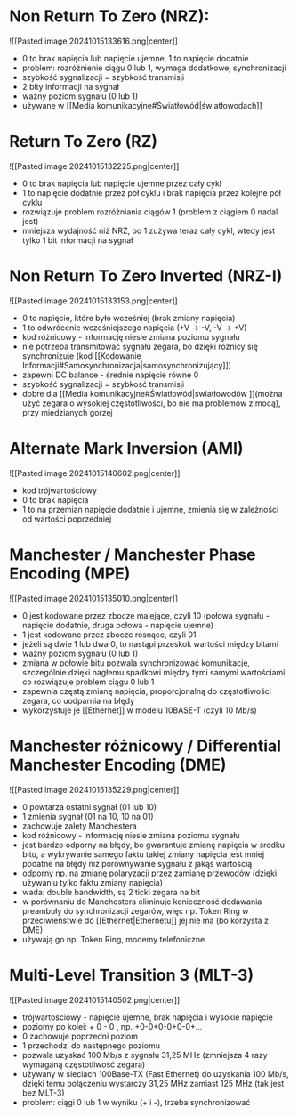 
# Non Return To Zero (NRZ):

![[Pasted image 20241015133616.png|center]]

- 0 to brak napięcia lub napięcie ujemne, 1 to napięcie dodatnie
- problem: rozróżnienie ciągu 0 lub 1, wymaga dodatkowej synchronizacji
- szybkość sygnalizacji = szybkość transmisji
- 2 bity informacji na sygnał
- ważny poziom sygnału (0 lub 1)
- używane w [[Media komunikacyjne#Światłowód|światłowodach]]

# Return To Zero (RZ)

![[Pasted image 20241015132225.png|center]]

- 0 to brak napięcia lub napięcie ujemne przez cały cykl
- 1 to napięcie dodatnie przez pół cyklu i brak napięcia przez kolejne pół cyklu
- rozwiązuje problem rozróżniania ciągów 1 (problem z ciągiem 0 nadal jest)
- mniejsza wydajność niż NRZ, bo 1 zużywa teraz cały cykl, wtedy jest tylko 1 bit informacji na sygnał

# Non Return To Zero Inverted (NRZ-I)

![[Pasted image 20241015133153.png|center]]

- 0 to napięcie, które było wcześniej (brak zmiany napięcia)
- 1 to odwrócenie wcześniejszego napięcia (+V -> -V, -V -> +V)
- kod różnicowy - informację niesie zmiana poziomu sygnału
- nie potrzeba transmitować sygnału zegara, bo dzięki różnicy się synchronizuje (kod [[Kodowanie Informacji#Samosynchronizacja|samosynchronizujący]])
- zapewni DC balance - średnie napięcie równe 0
- szybkość sygnalizacji = szybkość transmisji
- dobre dla [[Media komunikacyjne#Światłowód|światłowodów ]](można użyć zegara o wysokiej częstotliwości, bo nie ma problemów z mocą), przy miedzianych gorzej

# Alternate Mark Inversion (AMI)

![[Pasted image 20241015140602.png|center]]

- kod trójwartościowy
- 0 to brak napięcia
- 1 to na przemian napięcie dodatnie i ujemne, zmienia się w zależności od wartości poprzedniej

# Manchester / Manchester Phase Encoding (MPE)

![[Pasted image 20241015135010.png|center]]

- 0 jest kodowane przez zbocze malejące, czyli 10 (połowa sygnału - napięcie dodatnie, druga połowa - napięcie ujemne)
- 1 jest kodowane przez zbocze rosnące, czyli 01
- jeżeli są dwie 1 lub dwa 0, to nastąpi przeskok wartości między bitami
- ważny poziom sygnału (0 lub 1)
- zmiana w połowie bitu pozwala synchronizować komunikację, szczególnie dzięki nagłemu spadkowi między tymi samymi wartościami, co rozwiązuje problem ciągu 0 lub 1
- zapewnia częstą zmianę napięcia, proporcjonalną do częstotliwości zegara, co uodparnia na błędy
- wykorzystuje je [[Ethernet]] w modelu 10BASE-T (czyli 10 Mb/s)

# Manchester różnicowy / Differential Manchester Encoding (DME)

![[Pasted image 20241015135229.png|center]]

- 0 powtarza ostatni sygnał (01 lub 10)
- 1 zmienia sygnał (01 na 10, 10 na 01)
- zachowuje zalety Manchestera
- kod różnicowy - informację niesie zmiana poziomu sygnału
- jest bardzo odporny na błędy, bo gwarantuje zmianę napięcia w środku bitu, a wykrywanie samego faktu takiej zmiany napięcia jest mniej podatne na błędy niż porównywanie sygnału z jakąś wartością
- odporny np. na zmianę polaryzacji przez zamianę przewodów (dzięki używaniu tylko faktu zmiany napięcia)
- wada: double bandwidth, są 2 ticki zegara na bit
- w porównaniu do Manchestera eliminuje konieczność dodawania preambuły do synchronizacji zegarów, więc np. Token Ring w przeciwieństwie do [[Ethernet|Ethernetu]] jej nie ma (bo korzysta z DME)
- używają go np. Token Ring, modemy telefoniczne

# Multi-Level Transition 3 (MLT-3)

![[Pasted image 20241015140502.png|center]]

- trójwartościowy - napięcie ujemne, brak napięcia i wysokie napięcie
- poziomy po kolei: + 0 - 0 , np. +0-0+0-0+0-0+...
- 0 zachowuje poprzedni poziom
- 1 przechodzi do następnego poziomu
- pozwala uzyskać 100 Mb/s z sygnału 31,25 MHz (zmniejsza 4 razy wymaganą częstotliwość zegara)
- używany w sieciach 100Base-TX (Fast Ethernet) do uzyskania 100 Mb/s, dzięki temu połączeniu wystarczy 31,25 MHz zamiast 125 MHz (tak jest bez MLT-3)
- problem: ciągi 0 lub 1 w wyniku (+ i -), trzeba synchronizować

